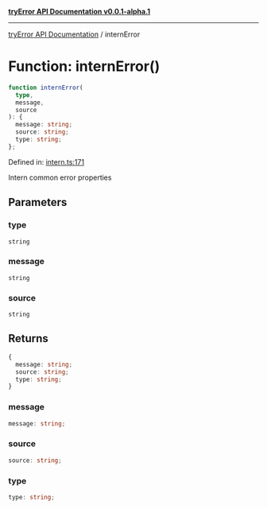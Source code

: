 [**tryError API Documentation v0.0.1-alpha.1**](../index.md)

---

[tryError API Documentation](../index.md) / internError

# Function: internError()

```ts
function internError(
  type,
  message,
  source
): {
  message: string;
  source: string;
  type: string;
};
```

Defined in: [intern.ts:171](https://github.com/oconnorjohnson/try-error/blob/e3ae0308069a4fba073f4543d527ad76373db795/src/intern.ts#L171)

Intern common error properties

## Parameters

### type

`string`

### message

`string`

### source

`string`

## Returns

```ts
{
  message: string;
  source: string;
  type: string;
}
```

### message

```ts
message: string;
```

### source

```ts
source: string;
```

### type

```ts
type: string;
```
